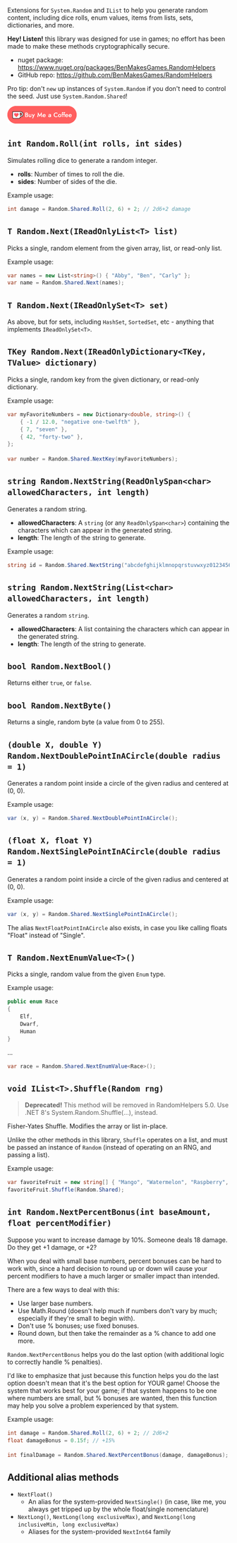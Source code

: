 Extensions for `System.Random` and `IList` to help you generate random content, including dice rolls, enum values, items from lists, sets, dictionaries, and more.

**Hey! Listen!** this library was designed for use in games; no effort has been made to make these methods cryptographically secure.

* nuget package: https://www.nuget.org/packages/BenMakesGames.RandomHelpers
* GitHub repo: https://github.com/BenMakesGames/RandomHelpers

Pro tip: don't `new` up instances of `System.Random` if you don't need to control the seed. Just use `System.Random.Shared`!

[![Buy Me a Coffee at ko-fi.com](https://raw.githubusercontent.com/BenMakesGames/AssetsForNuGet/main/buymeacoffee.png)](https://ko-fi.com/A0A12KQ16)

## `int Random.Roll(int rolls, int sides)`

Simulates rolling dice to generate a random integer.

* **rolls**: Number of times to roll the die.
* **sides**: Number of sides of the die.

Example usage:

```c#
int damage = Random.Shared.Roll(2, 6) + 2; // 2d6+2 damage
```

## `T Random.Next(IReadOnlyList<T> list)`

Picks a single, random element from the given array, list, or read-only list.

Example usage:

```c#
var names = new List<string>() { "Abby", "Ben", "Carly" };
var name = Random.Shared.Next(names);
```

## `T Random.Next(IReadOnlySet<T> set)`

As above, but for sets, including `HashSet`, `SortedSet`, etc - anything that implements `IReadOnlySet<T>`.

## `TKey Random.Next(IReadOnlyDictionary<TKey, TValue> dictionary)`

Picks a single, random key from the given dictionary, or read-only dictionary.

Example usage:

```c#
var myFavoriteNumbers = new Dictionary<double, string>() {
    { -1 / 12.0, "negative one-twelfth" },
    { 7, "seven" },
    { 42, "forty-two" },
};

var number = Random.Shared.NextKey(myFavoriteNumbers);
```

## `string Random.NextString(ReadOnlySpan<char> allowedCharacters, int length)`

Generates a random string.

* **allowedCharacters**: A `string` (or any `ReadOnlySpan<char>`) containing the characters which can appear in the generated string.
* **length**: The length of the string to generate.

Example usage:

```c#
string id = Random.Shared.NextString("abcdefghijklmnopqrstuvwxyz0123456789", 16);
```

## `string Random.NextString(List<char> allowedCharacters, int length)`

Generates a random `string`.

* **allowedCharacters**: A list containing the characters which can appear in the generated string.
* **length**: The length of the string to generate.

## `bool Random.NextBool()`

Returns either `true`, or `false`.

## `bool Random.NextByte()`

Returns a single, random byte (a value from 0 to 255).

## `(double X, double Y) Random.NextDoublePointInACircle(double radius = 1)`

Generates a random point inside a circle of the given radius and centered at (0, 0).

Example usage:

```c#
var (x, y) = Random.Shared.NextDoublePointInACircle();
```

## `(float X, float Y) Random.NextSinglePointInACircle(double radius = 1)`

Generates a random point inside a circle of the given radius and centered at (0, 0).

Example usage:

```c#
var (x, y) = Random.Shared.NextSinglePointInACircle();
```

The alias `NextFloatPointInACircle` also exists, in case you like calling floats "Float" instead of "Single".

## `T Random.NextEnumValue<T>()`

Picks a single, random value from the given `Enum` type.

Example usage:

```c#
public enum Race
{
    Elf,
    Dwarf,
    Human
}
```

...

```c#
var race = Random.Shared.NextEnumValue<Race>();
```

## `void IList<T>.Shuffle(Random rng)`

> **Deprecated!** This method will be removed in RandomHelpers 5.0. Use .NET 8's System.Random.Shuffle(...), instead.

Fisher-Yates Shuffle. Modifies the array or list in-place.

Unlike the other methods in this library, `Shuffle` operates on a list, and must be passed an instance of `Random` (instead of operating on an RNG, and passing a list).

Example usage:

```c#
var favoriteFruit = new string[] { "Mango", "Watermelon", "Raspberry", "Cantaloupe" };
favoriteFruit.Shuffle(Random.Shared);
```

## `int Random.NextPercentBonus(int baseAmount, float percentModifier)`

Suppose you want to increase damage by 10%. Someone deals 18 damage. Do they get +1 damage, or +2?

When you deal with small base numbers, percent bonuses can be hard to work with, since a hard decision to round up or down will cause your percent modifiers to have a much larger or smaller impact than intended.

There are a few ways to deal with this:

* Use larger base numbers.
* Use Math.Round (doesn't help much if numbers don't vary by much; especially if they're small to begin with).
* Don't use % bonuses; use fixed bonuses.
* Round down, but then take the remainder as a % chance to add one more.

`Random.NextPercentBonus` helps you do the last option (with additional logic to correctly handle % penalties).

I'd like to emphasize that just because this function helps you do the last option doesn't mean that it's the best option for YOUR game! Choose the system that works best for your game; if that system happens to be one where numbers are small, but % bonuses are wanted, then this function may help you solve a problem experienced by that system.

Example usage:

```c#
int damage = Random.Shared.Roll(2, 6) + 2; // 2d6+2
float damageBonus = 0.15f; // +15%

int finalDamage = Random.Shared.NextPercentBonus(damage, damageBonus);
```

## Additional alias methods

* `NextFloat()`
  * An alias for the system-provided `NextSingle()` (in case, like me, you always get tripped up by the whole float/single nomenclature)
* `NextLong()`, `NextLong(long exclusiveMax)`, and `NextLong(long inclusiveMin, long exclusiveMax)`
  * Aliases for the system-provided `NextInt64` family
